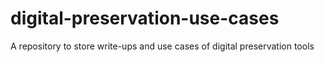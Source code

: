 # digital-preservation-use-cases
A repository to store write-ups and use cases of digital preservation tools
